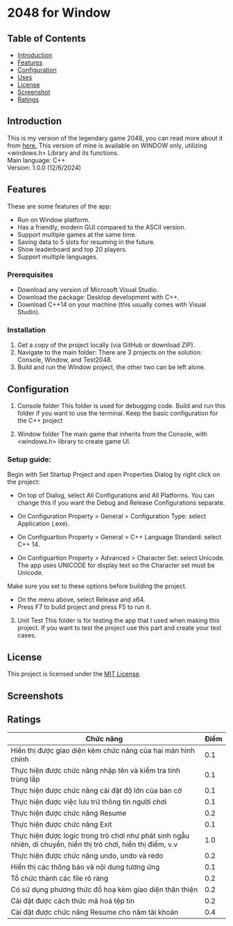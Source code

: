 # 2048 for Window

## Table of Contents
- [Introduction](#introduction)
- [Features](#features)
- [Configuration](#configuration)
- [Uses](#uses)
- [License](#license)
- [Screenshot](#screenshots)
- [Ratings](#ratings)

## Introduction

This is my version of the legendary game 2048, you can read more about it from [here.](https://en.wikipedia.org/wiki/2048_(video_game))  
This version of mine is available on WINDOW only, utilizing <windows.h> Library and its functions.  
Main language: C++  
Version: 1.0.0 (12/6/2024)  

## Features
These are some features of the app:
- Run on Window platform.
- Has a friendly, modern GUI compared to the ASCII version.
- Support multiple games at the same time.
- Saving data to 5 slots for resuming in the future.
- Show leaderboard and top 20 players.
- Support multiple languages.

### Prerequisites
- Download any version of Microsoft Visual Studio.
- Download the package: Desktop development with C++.
- Download C++14 on your machine (this usually comes with Visual Studio).
  
### Installation
1. Get a copy of the project locally (via GitHub or download ZIP).
2. Navigate to the main folder: There are 3 projects on the solution: Console, Window, and Test2048.
3. Build and run the Window project, the other two can be left alone.

## Configuration
1. Console folder
This folder is used for debugging code.
Build and run this folder if you want to use the terminal.
Keep the basic configuration for the C++ project

2. Window folder
The main game that inherits from the Console, with <windows.h> library to create game UI.

### Setup guide: 
Begin with Set Startup Project and open Properties Dialog by right click on the project:

- On top of Dialog, select All Configurations and All Platforms.
You can change this if you want the Debug and Release Configurations separate.

- On Configuration Property > General > Configuration Type: select Application (.exe).

- On Configuartion Property > General > C++ Language Standard: select C++ 14.

- On Configuartion Property > Advanced > Character Set: select Unicode.
The app uses UNICODE for display text so the Character set must be Unicode.

Make sure you set to these options before building the project.
- On the menu above, select Release and x64.
- Press F7 to build project and press F5 to run it.
  
3. Unit Test
This folder is for testing the app that I used when making this project.
If you want to test the project use this part and create your test cases.

## 
## License
This project is licensed under the [MIT License](LICENSE).

## Screenshots

## Ratings

| Chức năng                                                                                 | Điểm |
|-------------------------------------------------------------------------------------------|------|
| Hiển thị được giao diện kèm chức năng của hai màn hình chính                               | 0.1  |
| Thực hiện được chức năng nhập tên và kiểm tra tính trùng lắp                              | 0.1  |
| Thực hiện được chức năng cài đặt độ lớn của bàn cờ                                        | 0.1  |
| Thực hiện được việc lưu trữ thông tin người chơi                                          | 0.1  |
| Thực hiện được chức năng Resume                                                           | 0.2  |
| Thực hiện được chức năng Exit                                                             | 0.1  |
| Thực hiện được logic trong trò chơi như phát sinh ngẫu nhiên, di chuyển, hiển thị trò chơi, hiển thị điểm, v.v | 1.0  |
| Thực hiện được chức năng undo, undo và redo                                               | 0.2  |
| Hiển thị các thông báo và nội dung tương ứng                                              | 0.1  |
| Tổ chức thành các file rõ ràng                                                            | 0.2  |
| Có sử dụng phương thức đồ hoạ kèm giao diện thân thiện                                    | 0.2  |
| Cài đặt được cách thức mã hoá tệp tin                                                     | 0.2  |
| Cài đặt được chức năng Resume cho năm tài khoản                                           | 0.4  |
